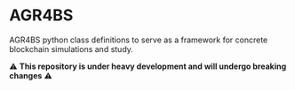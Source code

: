# AGR4BS

AGR4BS python class definitions to serve as a framework for concrete blockchain simulations and study.

:warning: **This repository is under heavy development and will undergo breaking changes** :warning: 
